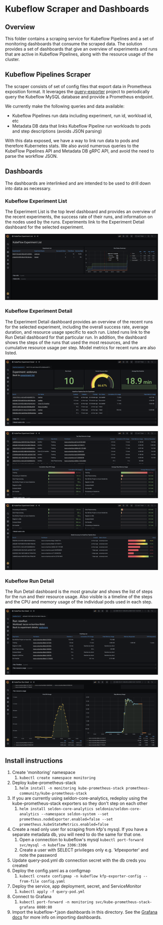 # Kubeflow Scraper and Dashboards

## Overview

This folder contains a scraping service for Kubeflow Pipelines and a set of monitoring dashboards that consume the scraped data. The solution provides a set of dashboards that give an overview of experiments and runs that are active in Kubeflow Pipelines, along with the resource usage of the cluster.

## Kubeflow Pipelines Scraper

The scraper consists of set of config files that export data in Prometheus exposition format. It leverages the [query-exporter](https://github.com/albertodonato/query-exporter) project to periodically query the Kubeflow MySQL database and provide a Prometheus endpoint.

We currently make the following queries and data available:

- Kubeflow Pipelines run data including experiment, run id, workload id, etc
- Metadata DB data that links Kubeflow Pipeline run workloads to pods and step descriptions (avoids JSON parsing)

With this data exposed, we have a way to link run data to pods and therefore Kubernetes stats. We also avoid numerous queries to the KubeFlow Pipelines API and Metadata DB gRPC API, and avoid the need to parse the workflow JSON.

## Dashboards

The dashboards are interlinked and are intended to be used to drill down into data as necessary.

### Kubeflow Experiment List

The Experiment List is the top level dashboard and provides an overview of the recent experiments, the success rate of their runs, and information on the nodes used by the runs. Experiments link to the Experiment Detail dashboard for the selected experiment.

[![Kubeflow Experiment List screenshot](images/kfp-experiment-list.png "Screenshot of Kubeflow Experiment List Dashboard")](images/kfp-experiment-list.png)

### Kubeflow Experiment Detail

The Experiment Detail dashboard provides an overview of the recent runs for the selected experiment, including the overall success rate, average duration, and resource usage specific to each run. Listed runs link to the Run Detail dashboard for that particular run. In addition, the dashboard shows the steps of the runs that used the most resources, and the cumulative resource usage per step. Model metrics for recent runs are also listed.

[![Kubeflow Experiment Detail screenshot 1](images/kfp-experiment-detail-1.png "Screenshot 1 of Kubeflow Experiment Detail Dashboard")](images/kfp-experiment-detail-1.png)

[![Kubeflow Experiment Detail screenshot 2](images/kfp-experiment-detail-2.png "Screenshot 2 of Kubeflow Experiment Detail Dashboard")](images/kfp-experiment-detail-2.png)

[![Kubeflow Experiment Detail screenshot 3](images/kfp-experiment-detail-3.png "Screenshot 3 of Kubeflow Experiment Detail Dashboard")](images/kfp-experiment-detail-3.png)

### Kubeflow Run Detail

The Run Detail dashboard is the most granular and shows the list of steps for the run and their resource usage. Also visible is a timeline of the steps and the CPU and memory usage of the individual pods used in each step.

[![Kubeflow Run Detail screenshot 1](images/kfp-run-detail-1.png "Screenshot 1 of Kubeflow Run Detail Dashboard")](images/kfp-experiment-detail-1.png)

[![Kubeflow Run Detail screenshot 2](images/kfp-run-detail-2.png "Screenshot 2 of Kubeflow Run Detail Dashboard")](images/kfp-experiment-detail-2.png)

## Install instructions

1. Create 'monitoring' namespace
   1. `kubectl create namespace monitoring`
2. Deploy kube-prometheus-stack
   1. `helm install -n monitoring kube-prometheus-stack prometheus-community/kube-prometheus-stack`
3. If you are currently using seldon-core-analytics, redeploy using the kube-prometheus-stack exporters so they don't step on each other
   1. `helm install seldon-core-analytics seldonio/seldon-core-analytics --namespace seldon-system --set prometheus.nodeExporter.enabled=false --set prometheus.kubeStateMetrics.enabled=false`
4. Create a read only user for scraping from kfp's mysql. If you have a separate metadata db, you will need to do the same for that one.
   1. Open a connection to kubeflow's mysql `kubectl port-forward svc/mysql -n kubeflow 3306:3306`
   2. Create a user with SELECT privileges only e.g. 'kfpexporter' and note the password
5. Update query-pod.yml db connection secret with the db creds you created
6. Deploy the config.yaml as a configmap
   1. `kubectl create configmap -n kubeflow kfp-exporter-config --from-file config.yaml`
7. Deploy the service, app deployment, secret, and ServiceMonitor
   1. `kubectl apply -f query-pod.yml`
8. Connect to Grafana
   1. `kubectl port-forward -n monitoring svc/kube-prometheus-stack-grafana 8080:80`
9. Import the kubeflow-*.json dashboards in this directory. See the [Grafana docs](https://grafana.com/docs/grafana/latest/dashboards/export-import/#importing-a-dashboard) for more info on importing dashboards.
